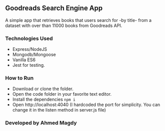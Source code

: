 ## Goodreads Search Engine App

A simple app that retrieves books that users search for -by title- from a dataset with over than 11000 books from Goodreads API.

### Technologies Used

-   Express/NodeJS
-   Mongodb/Mongoose
-   Vanilla ES6
-   Jest for testing.

### How to Run

-   Download or clone the folder.
-   Open the code folder in your favorite text editor.
-   Install the dependencies `npm i`
-   Open http://localhost:4040 (I hardcoded the port for simplicity. You can change it in the listen method in server.js file)

### Developed by Ahmed Magdy
